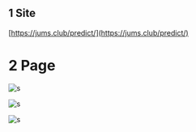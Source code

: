 ## 1 Site

[https://jums.club/predict/](https://jums.club/predict/)

# 2 Page

![s](https://crazyjums.github.io/predict/images/one.png)

![s](https://crazyjums.github.io/predict/images/two.png)

![s](https://crazyjums.github.io/predict/images/three.png)